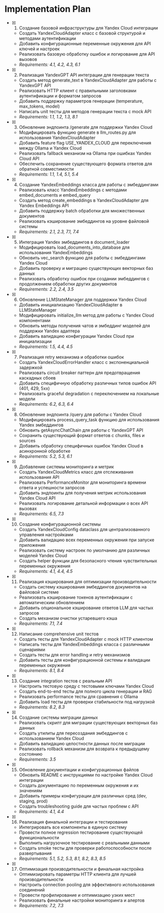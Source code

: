 # Implementation Plan

- [x] 1. Создание базовой инфраструктуры для Yandex Cloud интеграции
  - Создать YandexCloudAdapter класс с базовой структурой и методами аутентификации
  - Добавить конфигурационные переменные окружения для API ключей и настроек
  - Реализовать базовую обработку ошибок и логирование для API вызовов
  - _Requirements: 4.1, 4.2, 4.3, 6.1_

- [x] 2. Реализация YandexGPT API интеграции для генерации текста
  - Создать метод generate_text в YandexCloudAdapter для работы с YandexGPT API
  - Реализовать HTTP клиент с правильными заголовками аутентификации и форматом запросов
  - Добавить поддержку параметров генерации (temperature, max_tokens, model)
  - Написать unit тесты для методов генерации текста с mock API
  - _Requirements: 1.1, 1.2, 1.3, 8.1_

- [x] 3. Обновление эндпоинта /generate для поддержки Yandex Cloud
  - Модифицировать функцию generate в llm_routes.py для использования YandexCloudAdapter
  - Добавить feature flag USE_YANDEX_CLOUD для переключения между Ollama и Yandex Cloud
  - Реализовать fallback механизм на Ollama при ошибках Yandex Cloud API
  - Обеспечить сохранение существующего формата ответов для обратной совместимости
  - _Requirements: 1.1, 1.4, 5.1, 5.4_

- [x] 4. Создание YandexEmbeddings класса для работы с эмбеддингами
  - Реализовать класс YandexEmbeddings с методами embed_documents и embed_query
  - Создать метод create_embeddings в YandexCloudAdapter для Yandex Embeddings API
  - Добавить поддержку batch обработки для множественных документов
  - Реализовать кэширование эмбеддингов на уровне файловой системы
  - _Requirements: 2.1, 2.3, 7.1, 7.4_

- [x] 5. Интеграция Yandex эмбеддингов в document_loader
  - Модифицировать load_documents_into_database для использования YandexEmbeddings
  - Обновить vec_search функцию для работы с эмбеддингами Yandex Cloud
  - Добавить проверку и миграцию существующих векторных баз данных
  - Реализовать обработку ошибок при создании эмбеддингов с продолжением обработки других документов
  - _Requirements: 2.2, 2.4, 3.5_

- [x] 6. Обновление LLMStateManager для поддержки Yandex Cloud
  - Добавить инициализацию YandexCloudAdapter в LLMStateManager
  - Модифицировать initialize_llm метод для работы с Yandex Cloud компонентами
  - Обновить методы получения чатов и эмбеддинг моделей для поддержки Yandex адаптера
  - Добавить валидацию конфигурации Yandex Cloud при инициализации
  - _Requirements: 1.5, 4.4, 4.5_

- [x] 7. Реализация retry механизма и обработки ошибок
  - Создать YandexCloudErrorHandler класс с экспоненциальной задержкой
  - Реализовать circuit breaker паттерн для предотвращения каскадных сбоев
  - Добавить специфичную обработку различных типов ошибок API (401, 429, 5xx)
  - Реализовать graceful degradation с переключением на локальные модели
  - _Requirements: 6.2, 6.3, 6.4_

- [x] 8. Обновление эндпоинта /query для работы с Yandex Cloud
  - Модифицировать process_query_task функцию для использования Yandex эмбеддингов
  - Обновить getAsyncChatChain для работы с YandexGPT API
  - Сохранить существующий формат ответов с chunks, files и sources
  - Добавить обработку специфичных ошибок Yandex Cloud в асинхронной обработке
  - _Requirements: 5.2, 5.3, 6.1_

- [x] 9. Добавление системы мониторинга и метрик
  - Создать YandexCloudMetrics класс для отслеживания использования API
  - Реализовать PerformanceMonitor для мониторинга времени ответа и успешности запросов
  - Добавить эндпоинты для получения метрик использования Yandex Cloud API
  - Реализовать логирование детальной информации о всех API вызовах
  - _Requirements: 6.5, 7.3_

- [x] 10. Создание конфигурационной системы
  - Создать YandexCloudConfig dataclass для централизованного управления настройками
  - Добавить валидацию всех переменных окружения при запуске приложения
  - Реализовать систему настроек по умолчанию для различных моделей Yandex Cloud
  - Создать helper функции для безопасного чтения чувствительных переменных окружения
  - _Requirements: 4.1, 4.4, 4.5_

- [x] 11. Реализация кэширования для оптимизации производительности
  - Создать систему кэширования эмбеддингов документов на файловой системе
  - Реализовать кэширование токенов аутентификации с автоматическим обновлением
  - Добавить опциональное кэширование ответов LLM для частых запросов
  - Создать механизм очистки устаревшего кэша
  - _Requirements: 7.1, 7.4_

- [x] 12. Написание comprehensive unit тестов
  - Создать тесты для YandexCloudAdapter с mock HTTP клиентом
  - Написать тесты для YandexEmbeddings класса с различными сценариями
  - Создать тесты для error handling и retry механизмов
  - Добавить тесты для конфигурационной системы и валидации переменных окружения
  - _Requirements: 8.1, 8.4_

- [x] 13. Создание integration тестов с реальным API
  - Настроить тестовую среду с тестовыми ключами Yandex Cloud
  - Создать end-to-end тесты для полного цикла генерации и RAG
  - Реализовать performance тесты для сравнения с Ollama
  - Добавить load тесты для проверки стабильности под нагрузкой
  - _Requirements: 8.2, 8.3_

- [x] 14. Создание системы миграции данных
  - Реализовать скрипт для миграции существующих векторных баз данных
  - Создать утилиты для пересоздания эмбеддингов с использованием Yandex Cloud
  - Добавить валидацию целостности данных после миграции
  - Реализовать rollback механизм для возврата к предыдущему состоянию
  - _Requirements: 3.5_

- [x] 15. Обновление документации и конфигурационных файлов
  - Обновить README с инструкциями по настройке Yandex Cloud интеграции
  - Создать документацию по переменным окружения и их значениям
  - Добавить примеры конфигурации для различных сред (dev, staging, prod)
  - Создать troubleshooting guide для частых проблем с API
  - _Requirements: 4.1, 4.4_

- [x] 16. Реализация финальной интеграции и тестирования
  - Интегрировать все компоненты в единую систему
  - Провести полное regression тестирование существующей функциональности
  - Выполнить нагрузочное тестирование с реальными данными
  - Создать smoke тесты для проверки работоспособности после развертывания
  - _Requirements: 5.1, 5.2, 5.3, 8.1, 8.2, 8.3, 8.5_

- [x] 17. Оптимизация производительности и финальная настройка
  - Оптимизировать параметры HTTP клиента для лучшей производительности
  - Настроить connection pooling для эффективного использования соединений
  - Провести профилирование и оптимизацию узких мест
  - Реализовать финальные настройки мониторинга и алертов
  - _Requirements: 7.2, 7.3_